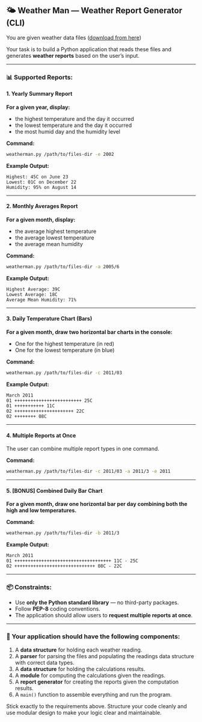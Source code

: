 ## 🌤️ Weather Man — Weather Report Generator (CLI)

You are given weather data files ([download from here](https://drive.google.com/file/d/1nu_ufYsrrXZfcPColXSpPYJB7-xIpkE2/view?usp=drive_link))

Your task is to build a Python application that reads these files and generates **weather reports** based on the user’s input.

---

### 📊 Supported Reports:

#### 1. **Yearly Summary Report**

**For a given year, display:**

* the highest temperature and the day it occurred
* the lowest temperature and the day it occurred
* the most humid day and the humidity level

**Command:**

```bash
weatherman.py /path/to/files-dir -e 2002
```

**Example Output:**

```
Highest: 45C on June 23  
Lowest: 01C on December 22  
Humidity: 95% on August 14
```

---

#### 2. **Monthly Averages Report**

**For a given month, display:**

* the average highest temperature
* the average lowest temperature
* the average mean humidity

**Command:**

```bash
weatherman.py /path/to/files-dir -a 2005/6
```

**Example Output:**

```
Highest Average: 39C  
Lowest Average: 18C  
Average Mean Humidity: 71%
```

---

#### 3. **Daily Temperature Chart (Bars)**

**For a given month, draw two horizontal bar charts in the console:**

* One for the highest temperature (in red)
* One for the lowest temperature (in blue)

**Command:**

```bash
weatherman.py /path/to/files-dir -c 2011/03
```

**Example Output:**

```
March 2011  
01 +++++++++++++++++++++++++ 25C  
01 +++++++++++ 11C  
02 ++++++++++++++++++++++ 22C  
02 ++++++++ 08C
```

---

#### 4. **Multiple Reports at Once**

The user can combine multiple report types in one command.

**Command:**

```bash
weatherman.py /path/to/files-dir -c 2011/03 -a 2011/3 -e 2011
```

---

#### 5. **\[BONUS] Combined Daily Bar Chart**

**For a given month, draw one horizontal bar per day combining both the high and low temperatures.**

**Command:**

```bash
weatherman.py /path/to/files-dir -b 2011/3
```

**Example Output:**

```
March 2011  
01 ++++++++++++++++++++++++++++++++++++ 11C - 25C  
02 ++++++++++++++++++++++++++++++ 08C - 22C
```

---

### 📦 Constraints:

* Use **only the Python standard library** — no third-party packages.
* Follow **PEP-8** coding conventions.
* The application should allow users to **request multiple reports at once**.

---

### 🧱 Your application should have the following components:

1. A **data structure** for holding each weather reading.
2. A **parser** for parsing the files and populating the readings data structure with correct data types.
3. A **data structure** for holding the calculations results.
4. A **module** for computing the calculations given the readings.
5. A **report generator** for creating the reports given the computation results.
6. A `main()` function to assemble everything and run the program.

Stick exactly to the requirements above. Structure your code cleanly and use modular design to make your logic clear and maintainable.